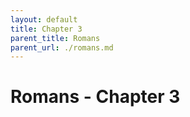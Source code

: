 ```yaml
---
layout: default
title: Chapter 3
parent_title: Romans
parent_url: ./romans.md
---
```


# Romans - Chapter 3
